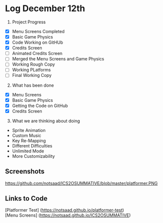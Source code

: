 # Log December 12th

1. Project Progress
- [x] Menu Screens Completed
- [x] Basic Game Physics
- [x] Code Working on GitHUb
- [x] Credits Screen
- [ ] Animated Credits Screen
- [ ] Merged the Menu Screens and Game Physics
- [ ] Working Rough Copy
- [ ] Working PLatforms
- [ ] Final Working Copy

2. What has been done
- [x] Menu Screens
- [x] Basic Game Physics
- [x] Getting the Code on GitHub
- [x] Credits Screen

3. What we are thinking about doing
- Sprite Animation
- Custom Music
- Key Re-Mapping
- Different Difficulties
- Unlimited Mode
- More Customizability

## Screenshots
https://github.com/notsaad/ICS2OSUMMATIVE/blob/master/platformer.PNG

## Links to Code
[Platformer Test] (https://notsaad.github.io/platformer-test) <br>
[Menu Screens] (https://notsaad.github.io/ICS2OSUMMATIVE)
